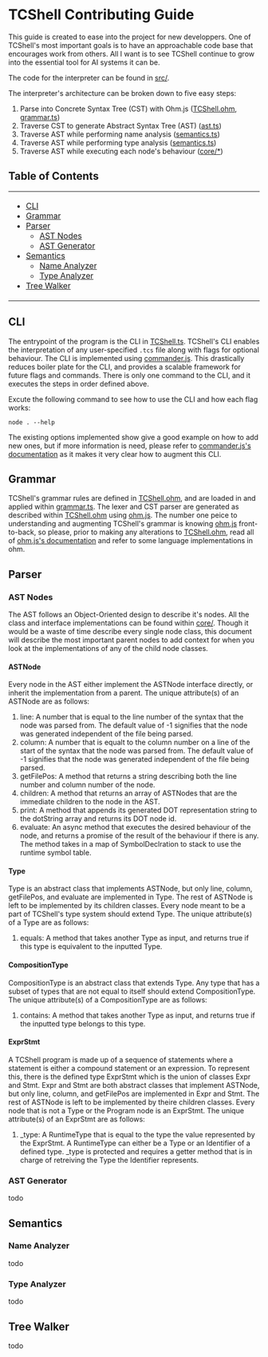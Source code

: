 # TCShell Contributing Guide

This guide is created to ease into the project for new developpers. One of TCShell's most important goals
is to have an approachable code base that encourages work from others. All I want is to see TCShell continue 
to grow into the essential tool for AI systems it can be.

The code for the interpreter can be found in [src/](https://github.com/citelab/spaceOS/tree/main/TCShell/src).

The interpreter's architecture can be broken down to five easy steps:

1. Parse into Concrete Syntax Tree (CST) with Ohm.js 
([TCShell.ohm](https://github.com/citelab/spaceOS/blob/main/TCShell/src/TCShell.ohm),
 [grammar.ts](https://github.com/citelab/spaceOS/blob/main/TCShell/src/grammar.ts))
2. Traverse CST to generate Abstract Syntax Tree (AST) 
([ast.ts](https://github.com/citelab/spaceOS/blob/main/TCShell/src/ast.ts))
3. Traverse AST while performing name analysis 
([semantics.ts](https://github.com/citelab/spaceOS/blob/main/TCShell/src/semantics.ts))
4. Traverse AST while performing type analysis 
([semantics.ts](https://github.com/citelab/spaceOS/blob/main/TCShell/src/semantics.ts))
5. Traverse AST while executing each node's behaviour 
([core/*](https://github.com/citelab/spaceOS/tree/main/TCShell/src/core))

## Table of Contents

<table>
<tr><td width=33% valign=top>

* [CLI](#cli)
* [Grammar](#grammar)
* [Parser](#parser)
    * [AST Nodes](#ast-nodes)
    * [AST Generator](#ast-generator)
* [Semantics](#semantics)
    * [Name Analyzer](#name-analyzer)
    * [Type Analyzer](#type-analyzer)
* [Tree Walker](#tree-walker)

</td>
</tr>
</table>

## CLI

The entrypoint of the program is the CLI in 
[TCShell.ts](https://github.com/citelab/spaceOS/blob/main/TCShell/src/TCShell.ts). TCShell's CLI enables the 
interpretation of any user-specified `.tcs` file along with flags for optional behaviour. The CLI is implemented 
using [commander.js](https://www.npmjs.com/package/commander). This drastically reduces boiler plate for the CLI, 
and provides a scalable framework for future flags and commands. There is only one command to the CLI, and it 
executes the steps in order defined above.

Excute the following command to see how to use the CLI and how each flag works:

```
node . --help
```

The existing options implemented show give a good example on how to add new ones, but if more information is need, 
please refer to [commander.js's documentation](https://github.com/tj/commander.js/blob/master/Readme.md) as 
it makes it very clear how to augment this CLI.

## Grammar

TCShell's grammar rules are defined in 
[TCShell.ohm](https://github.com/citelab/spaceOS/blob/main/TCShell/src/TCShell.ohm), and are loaded in and 
applied within 
[grammar.ts](https://github.com/citelab/spaceOS/blob/main/TCShell/src/grammar.ts). The lexer and CST parser 
are generated as described within 
[TCShell.ohm](https://github.com/citelab/spaceOS/blob/main/TCShell/src/TCShell.ohm) using 
[ohm.js](https://www.npmjs.com/package/ohm-js/v/0.10.0). The number one peice to understanding and augmenting
TCShell's grammar is knowing [ohm.js](https://www.npmjs.com/package/ohm-js/v/0.10.0) front-to-back, so please, 
prior to making any alterations to 
[TCShell.ohm](https://github.com/citelab/spaceOS/blob/main/TCShell/src/TCShell.ohm), read all of 
[ohm.js's documentation](https://ohmjs.org/docs/intro) and refer to some language implementations in ohm.

## Parser

### AST Nodes

The AST follows an Object-Oriented design to describe it's nodes. All the class and interface 
implementations can be found within [core/](https://github.com/citelab/spaceOS/tree/main/TCShell/src/core).
Though it would be a waste of time describe every single node class, this document will describe the most 
important parent nodes to add context for when you look at the implementations of any of the child node 
classes.

#### ASTNode

Every node in the AST either implement the ASTNode interface directly, or inherit the implementation from a
parent. The unique attribute(s) of an ASTNode are as follows:

1. line: A number that is equal to the line number of the syntax that the node was parsed from. The default 
value of -1 signifies that the node was generated independent of the file being parsed.
2. column: A number that is equalt to the column number on a line of the start of the syntax that the node 
was parsed from. The default value of -1 signifies that the node was generated independent of the file being 
parsed.
3. getFilePos: A method that returns a string describing both the line number and column number of the node.
4. children: A method that returns an array of ASTNodes that are the immediate children to the node in the 
AST.
5. print: A method that appends its generated DOT representation string to the dotString array and returns
its DOT node id.
6. evaluate: An async method that executes the desired behaviour of the 
node, and returns a promise of the result of the behaviour if there is any. 
The method takes in a map of SymbolDeclration to stack to use the runtime 
symbol table.

#### Type

Type is an abstract class that implements ASTNode, but only line, column, getFilePos, and evaluate are 
implemented in Type. The rest of ASTNode is left to be implemented by its children classes. Every node 
meant to be a part of TCShell's type system should extend Type. The unique attribute(s) of a Type are as follows:

1. equals: A method that takes another Type as input, and returns true if this type is equivalent to the 
inputted Type.

#### CompositionType

CompositionType is an abstract class that extends Type. Any type that has a subset of types that are not
equal to itself should extend CompositionType. The unique attribute(s) of a CompositionType are as follows:

1. contains: A method that takes another Type as input, and returns true if the inputted type belongs to this 
type.

#### ExprStmt

A TCShell program is made up of a sequence of statements where a statement is either a compound statement or 
an expression. To represent this, there is the defined type ExprStmt which is the union of classes Expr 
and Stmt. Expr and Stmt are both abstract classes that implement ASTNode, but only line, column, and getFilePos are implemented in Expr and Stmt. The rest of ASTNode is left to be implemented by theire children 
classes. Every node that is not a Type or the Program node is an ExprStmt. The unique attribute(s) of an ExprStmt
are as follows:

1. _type: A RuntimeType that is equal to the type the value represented by the ExprStmt. A RuntimeType can 
either be a Type or an Identifier of a defined type. _type is protected and requires a getter method that is 
in charge of retreiving the Type the Identifier represents.

### AST Generator

todo

## Semantics

### Name Analyzer

todo

### Type Analyzer

todo

## Tree Walker

todo